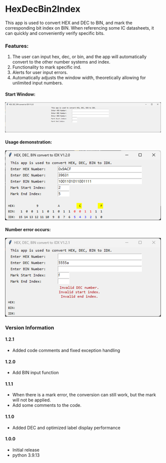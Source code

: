 # HexDecBin2Index

This app is used to convert HEX and DEC to BIN, and mark the corresponding bit index on BIN.
When referencing some IC datasheets, it can quickly and conveniently verify specific bits.

### Features:
1. The user can input hex, dec, or bin, and the app will automatically convert to the other number systems and index.
2. Functionality to mark specific ind.
3. Alerts for user input errors.
4. Automatically adjusts the window width, theoretically allowing for unlimited input numbers.

#### Start Window:
![image](pic/start.png)

#### Usage demonstration:
![image](pic/edit.png)

#### Number error occurs:
![image](pic/warning.png)

### Version Information

#### 1.2.1
- Added code comments and fixed exception handling

#### 1.2.0
- Add BIN input function

#### 1.1.1
- When there is a mark error, the conversion can still work, but the mark will not be applied.
- Add some comments to the code.

#### 1.1.0
- Added DEC and optimized label display performance

#### 1.0.0
- Initial release
- python 3.9.13